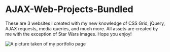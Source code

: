 # AJAX-Web-Projects-Bundled
These are 3 websites I created with my new knowledge of CSS Grid, jQuery, AJAX requests, media queries, and much more. 
All assets are created by me with the exception of Star Wars images. Hope you enjoy!

![A picture taken of my portfolio page](https://i.imgur.com/qZKjlBk.jpg)
